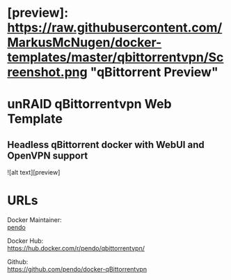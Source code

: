 [githubownerurl]: https://github.com/pendo
# [preview]: https://raw.githubusercontent.com/MarkusMcNugen/docker-templates/master/qbittorrentvpn/Screenshot.png "qBittorrent Preview"

# unRAID qBittorrentvpn Web Template

## Headless qBittorrent docker with WebUI and OpenVPN support

![alt text][preview]

# URLs
Docker Maintainer:  
[pendo][githubownerurl]  

Docker Hub:  
https://hub.docker.com/r/pendo/qbittorrentvpn/

Github:  
https://github.com/pendo/docker-qBittorrentvpn

